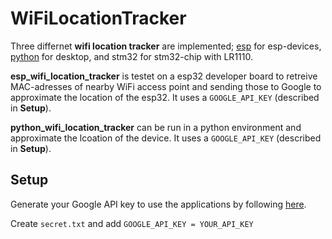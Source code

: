 # WiFiLocationTracker

Three differnet **wifi location tracker** are implemented; [esp](esp_wifi_location_tracker/README.md) for esp-devices, [python](python_wifi_location_tracker/README.md) for desktop, and stm32 for stm32-chip with LR1110.

**esp_wifi_location_tracker** is testet on a esp32 developer board to retreive MAC-adresses of nearby WiFi access point and sending those to Google to approximate the location of the esp32. It uses a `GOOGLE_API_KEY` (described in **Setup**).

**python_wifi_location_tracker** can be run in a python environment and approximate the lcoation of the device. It uses a `GOOGLE_API_KEY` (described in **Setup**).

## Setup

Generate your Google API key to use the applications by following [here](https://developers.google.com/maps/documentation/geolocation/get-api-key).

Create `secret.txt` and add `GOOGLE_API_KEY = YOUR_API_KEY`
